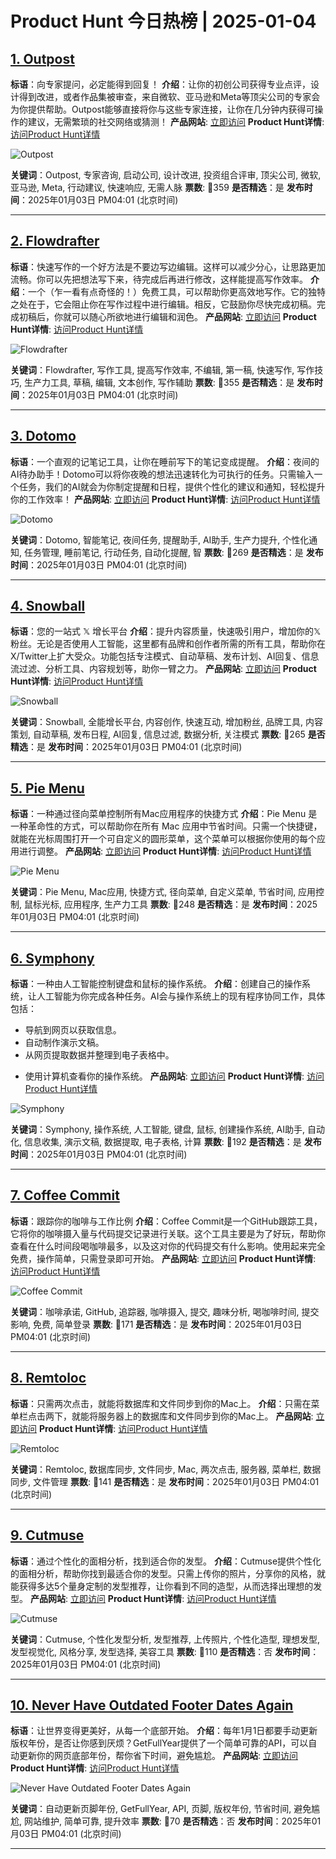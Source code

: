 # Product Hunt 今日热榜 | 2025-01-04

## [1. Outpost](https://www.producthunt.com/posts/outpost-4?utm_campaign=producthunt-api&utm_medium=api-v2&utm_source=Application%3A+phtrends+%28ID%3A+147529%29)
**标语**：向专家提问，必定能得到回复！
**介绍**：让你的初创公司获得专业点评，设计得到改进，或者作品集被审查，来自微软、亚马逊和Meta等顶尖公司的专家会为你提供帮助。Outpost能够直接将你与这些专家连接，让你在几分钟内获得可操作的建议，无需繁琐的社交网络或猜测！
**产品网站**: [立即访问](https://www.producthunt.com/r/4M6I5HM2IWEJXU?utm_campaign=producthunt-api&utm_medium=api-v2&utm_source=Application%3A+phtrends+%28ID%3A+147529%29)
**Product Hunt详情**: [访问Product Hunt详情](https://www.producthunt.com/posts/outpost-4?utm_campaign=producthunt-api&utm_medium=api-v2&utm_source=Application%3A+phtrends+%28ID%3A+147529%29)

![Outpost](https://ph-files.imgix.net/7eca4739-fcb2-4363-8002-5dfe5379d768.png?auto=format&fit=crop&frame=1&h=512&w=1024)

**关键词**：Outpost, 专家咨询, 启动公司, 设计改进, 投资组合评审, 顶尖公司, 微软, 亚马逊, Meta, 行动建议, 快速响应, 无需人脉
**票数**: 🔺359
**是否精选**：是
**发布时间**：2025年01月03日 PM04:01 (北京时间)

---

## [2. Flowdrafter](https://www.producthunt.com/posts/flowdrafter?utm_campaign=producthunt-api&utm_medium=api-v2&utm_source=Application%3A+phtrends+%28ID%3A+147529%29)
**标语**：快速写作的一个好方法是不要边写边编辑。这样可以减少分心，让思路更加流畅。你可以先把想法写下来，待完成后再进行修改，这样能提高写作效率。
**介绍**：一个（乍一看有点奇怪的！）免费工具，可以帮助你更高效地写作。它的独特之处在于，它会阻止你在写作过程中进行编辑。相反，它鼓励你尽快完成初稿。完成初稿后，你就可以随心所欲地进行编辑和润色。
**产品网站**: [立即访问](https://www.producthunt.com/r/YIFYZCGV6EWEND?utm_campaign=producthunt-api&utm_medium=api-v2&utm_source=Application%3A+phtrends+%28ID%3A+147529%29)
**Product Hunt详情**: [访问Product Hunt详情](https://www.producthunt.com/posts/flowdrafter?utm_campaign=producthunt-api&utm_medium=api-v2&utm_source=Application%3A+phtrends+%28ID%3A+147529%29)

![Flowdrafter](https://ph-files.imgix.net/c9d32359-a22b-437c-9fd2-f8e39dd55aac.png?auto=format&fit=crop&frame=1&h=512&w=1024)

**关键词**：Flowdrafter, 写作工具, 提高写作效率, 不编辑, 第一稿, 快速写作, 写作技巧, 生产力工具, 草稿, 编辑, 文本创作, 写作辅助
**票数**: 🔺355
**是否精选**：是
**发布时间**：2025年01月03日 PM04:01 (北京时间)

---

## [3. Dotomo](https://www.producthunt.com/posts/dotomo?utm_campaign=producthunt-api&utm_medium=api-v2&utm_source=Application%3A+phtrends+%28ID%3A+147529%29)
**标语**：一个直观的记笔记工具，让你在睡前写下的笔记变成提醒。
**介绍**：夜间的AI待办助手！Dotomo可以将你夜晚的想法迅速转化为可执行的任务。只需输入一个任务，我们的AI就会为你制定提醒和日程，提供个性化的建议和通知，轻松提升你的工作效率！
**产品网站**: [立即访问](https://www.producthunt.com/r/TSWSI3YVJKZITN?utm_campaign=producthunt-api&utm_medium=api-v2&utm_source=Application%3A+phtrends+%28ID%3A+147529%29)
**Product Hunt详情**: [访问Product Hunt详情](https://www.producthunt.com/posts/dotomo?utm_campaign=producthunt-api&utm_medium=api-v2&utm_source=Application%3A+phtrends+%28ID%3A+147529%29)

![Dotomo](https://ph-files.imgix.net/940a219b-1d24-44e8-a748-e293cb95bd2f.png?auto=format&fit=crop&frame=1&h=512&w=1024)

**关键词**：Dotomo, 智能笔记, 夜间任务, 提醒助手, AI助手, 生产力提升, 个性化通知, 任务管理, 睡前笔记, 行动任务, 自动化提醒, 智
**票数**: 🔺269
**是否精选**：是
**发布时间**：2025年01月03日 PM04:01 (北京时间)

---

## [4. Snowball](https://www.producthunt.com/posts/snowball-700e3f06-2cd9-469e-a1f3-0bbf51a1136a?utm_campaign=producthunt-api&utm_medium=api-v2&utm_source=Application%3A+phtrends+%28ID%3A+147529%29)
**标语**：您的一站式 𝕏 增长平台
**介绍**：提升内容质量，快速吸引用户，增加你的𝕏粉丝。无论是否使用人工智能，这里都有品牌和创作者所需的所有工具，帮助你在X/Twitter上扩大受众。功能包括专注模式、自动草稿、发布计划、AI回复、信息流过滤、分析工具、内容规划等，助你一臂之力。
**产品网站**: [立即访问](https://www.producthunt.com/r/WNCNS4OOFCPKBK?utm_campaign=producthunt-api&utm_medium=api-v2&utm_source=Application%3A+phtrends+%28ID%3A+147529%29)
**Product Hunt详情**: [访问Product Hunt详情](https://www.producthunt.com/posts/snowball-700e3f06-2cd9-469e-a1f3-0bbf51a1136a?utm_campaign=producthunt-api&utm_medium=api-v2&utm_source=Application%3A+phtrends+%28ID%3A+147529%29)

![Snowball](https://ph-files.imgix.net/21717c01-ac66-4237-829c-0ae7852d9e08.png?auto=format&fit=crop&frame=1&h=512&w=1024)

**关键词**：Snowball, 全能增长平台, 内容创作, 快速互动, 增加粉丝, 品牌工具, 内容策划, 自动草稿, 发布日程, AI回复, 信息过滤, 数据分析, 关注模式
**票数**: 🔺265
**是否精选**：是
**发布时间**：2025年01月03日 PM04:01 (北京时间)

---

## [5. Pie Menu](https://www.producthunt.com/posts/pie-menu?utm_campaign=producthunt-api&utm_medium=api-v2&utm_source=Application%3A+phtrends+%28ID%3A+147529%29)
**标语**：一种通过径向菜单控制所有Mac应用程序的快捷方式
**介绍**：Pie Menu 是一种革命性的方式，可以帮助你在所有 Mac 应用中节省时间。只需一个快捷键，就能在光标周围打开一个可自定义的圆形菜单，这个菜单可以根据你使用的每个应用进行调整。
**产品网站**: [立即访问](https://www.producthunt.com/r/6MWYZ4LXR45NNE?utm_campaign=producthunt-api&utm_medium=api-v2&utm_source=Application%3A+phtrends+%28ID%3A+147529%29)
**Product Hunt详情**: [访问Product Hunt详情](https://www.producthunt.com/posts/pie-menu?utm_campaign=producthunt-api&utm_medium=api-v2&utm_source=Application%3A+phtrends+%28ID%3A+147529%29)

![Pie Menu](https://ph-files.imgix.net/513e79e3-8af3-4248-905f-69017608571b.png?auto=format&fit=crop&frame=1&h=512&w=1024)

**关键词**：Pie Menu, Mac应用, 快捷方式, 径向菜单, 自定义菜单, 节省时间, 应用控制, 鼠标光标, 应用程序, 生产力工具
**票数**: 🔺248
**是否精选**：是
**发布时间**：2025年01月03日 PM04:01 (北京时间)

---

## [6. Symphony](https://www.producthunt.com/posts/symphony-7?utm_campaign=producthunt-api&utm_medium=api-v2&utm_source=Application%3A+phtrends+%28ID%3A+147529%29)
**标语**：一种由人工智能控制键盘和鼠标的操作系统。
**介绍**：创建自己的操作系统，让人工智能为你完成各种任务。AI会与操作系统上的现有程序协同工作，具体包括：

- 导航到网页以获取信息。
- 自动制作演示文稿。
- 从网页提取数据并整理到电子表格中。

* 使用计算机查看你的操作系统。
**产品网站**: [立即访问](https://www.producthunt.com/r/VW6UNXN6TM4XHT?utm_campaign=producthunt-api&utm_medium=api-v2&utm_source=Application%3A+phtrends+%28ID%3A+147529%29)
**Product Hunt详情**: [访问Product Hunt详情](https://www.producthunt.com/posts/symphony-7?utm_campaign=producthunt-api&utm_medium=api-v2&utm_source=Application%3A+phtrends+%28ID%3A+147529%29)

![Symphony](https://ph-files.imgix.net/7fd05a7c-b10b-4b56-be76-4869bc19dae4.jpeg?auto=format&fit=crop&frame=1&h=512&w=1024)

**关键词**：Symphony, 操作系统, 人工智能, 键盘, 鼠标, 创建操作系统, AI助手, 自动化, 信息收集, 演示文稿, 数据提取, 电子表格, 计算
**票数**: 🔺192
**是否精选**：是
**发布时间**：2025年01月03日 PM04:01 (北京时间)

---

## [7. Coffee Commit](https://www.producthunt.com/posts/coffee-commit?utm_campaign=producthunt-api&utm_medium=api-v2&utm_source=Application%3A+phtrends+%28ID%3A+147529%29)
**标语**：跟踪你的咖啡与工作比例
**介绍**：Coffee Commit是一个GitHub跟踪工具，它将你的咖啡摄入量与代码提交记录进行关联。这个工具主要是为了好玩，帮助你查看在什么时间段喝咖啡最多，以及这对你的代码提交有什么影响。使用起来完全免费，操作简单，只需登录即可开始。
**产品网站**: [立即访问](https://www.producthunt.com/r/YLCPYUHW6G4FWU?utm_campaign=producthunt-api&utm_medium=api-v2&utm_source=Application%3A+phtrends+%28ID%3A+147529%29)
**Product Hunt详情**: [访问Product Hunt详情](https://www.producthunt.com/posts/coffee-commit?utm_campaign=producthunt-api&utm_medium=api-v2&utm_source=Application%3A+phtrends+%28ID%3A+147529%29)

![Coffee Commit](https://ph-files.imgix.net/360618de-037d-4449-b536-32485520a82f.png?auto=format&fit=crop&frame=1&h=512&w=1024)

**关键词**：咖啡承诺, GitHub, 追踪器, 咖啡摄入, 提交, 趣味分析, 喝咖啡时间, 提交影响, 免费, 简单登录
**票数**: 🔺171
**是否精选**：是
**发布时间**：2025年01月03日 PM04:01 (北京时间)

---

## [8. Remtoloc](https://www.producthunt.com/posts/remtoloc?utm_campaign=producthunt-api&utm_medium=api-v2&utm_source=Application%3A+phtrends+%28ID%3A+147529%29)
**标语**：只需两次点击，就能将数据库和文件同步到你的Mac上。
**介绍**：只需在菜单栏点击两下，就能将服务器上的数据库和文件同步到你的Mac上。
**产品网站**: [立即访问](https://www.producthunt.com/r/MGO4FTTTLYLVDR?utm_campaign=producthunt-api&utm_medium=api-v2&utm_source=Application%3A+phtrends+%28ID%3A+147529%29)
**Product Hunt详情**: [访问Product Hunt详情](https://www.producthunt.com/posts/remtoloc?utm_campaign=producthunt-api&utm_medium=api-v2&utm_source=Application%3A+phtrends+%28ID%3A+147529%29)

![Remtoloc](https://ph-files.imgix.net/2379e6fa-4a7d-439a-b7a5-d8c8a072b11f.png?auto=format&fit=crop&frame=1&h=512&w=1024)

**关键词**：Remtoloc, 数据库同步, 文件同步, Mac, 两次点击, 服务器, 菜单栏, 数据同步, 文件管理
**票数**: 🔺141
**是否精选**：是
**发布时间**：2025年01月03日 PM04:01 (北京时间)

---

## [9. Cutmuse](https://www.producthunt.com/posts/cutmuse?utm_campaign=producthunt-api&utm_medium=api-v2&utm_source=Application%3A+phtrends+%28ID%3A+147529%29)
**标语**：通过个性化的面相分析，找到适合你的发型。
**介绍**：Cutmuse提供个性化的面相分析，帮助你找到最适合你的发型。只需上传你的照片，分享你的风格，就能获得多达5个量身定制的发型推荐，让你看到不同的造型，从而选择出理想的发型。
**产品网站**: [立即访问](https://www.producthunt.com/r/CGTYW7IXYYKLZP?utm_campaign=producthunt-api&utm_medium=api-v2&utm_source=Application%3A+phtrends+%28ID%3A+147529%29)
**Product Hunt详情**: [访问Product Hunt详情](https://www.producthunt.com/posts/cutmuse?utm_campaign=producthunt-api&utm_medium=api-v2&utm_source=Application%3A+phtrends+%28ID%3A+147529%29)

![Cutmuse](https://ph-files.imgix.net/8e75146d-11c5-487e-9e02-82e5f6fa67d3.jpeg?auto=format&fit=crop&frame=1&h=512&w=1024)

**关键词**：Cutmuse, 个性化发型分析, 发型推荐, 上传照片, 个性化造型, 理想发型, 发型视觉化, 风格分享, 发型选择, 美容工具
**票数**: 🔺110
**是否精选**：否
**发布时间**：2025年01月03日 PM04:01 (北京时间)

---

## [10. Never Have Outdated Footer Dates Again](https://www.producthunt.com/posts/never-have-outdated-footer-dates-again?utm_campaign=producthunt-api&utm_medium=api-v2&utm_source=Application%3A+phtrends+%28ID%3A+147529%29)
**标语**：让世界变得更美好，从每一个底部开始。
**介绍**：每年1月1日都要手动更新版权年份，是否让你感到厌烦？GetFullYear提供了一个简单可靠的API，可以自动更新你的网页底部年份，帮你省下时间，避免尴尬。
**产品网站**: [立即访问](https://www.producthunt.com/r/TLPSKVOPSQCJCI?utm_campaign=producthunt-api&utm_medium=api-v2&utm_source=Application%3A+phtrends+%28ID%3A+147529%29)
**Product Hunt详情**: [访问Product Hunt详情](https://www.producthunt.com/posts/never-have-outdated-footer-dates-again?utm_campaign=producthunt-api&utm_medium=api-v2&utm_source=Application%3A+phtrends+%28ID%3A+147529%29)

![Never Have Outdated Footer Dates Again](https://ph-files.imgix.net/c2d536e0-3725-40e6-96ed-9d145227a13c.png?auto=format&fit=crop&frame=1&h=512&w=1024)

**关键词**：自动更新页脚年份, GetFullYear, API, 页脚, 版权年份, 节省时间, 避免尴尬, 网站维护, 简单可靠, 提升效率
**票数**: 🔺70
**是否精选**：否
**发布时间**：2025年01月03日 PM04:01 (北京时间)

---

